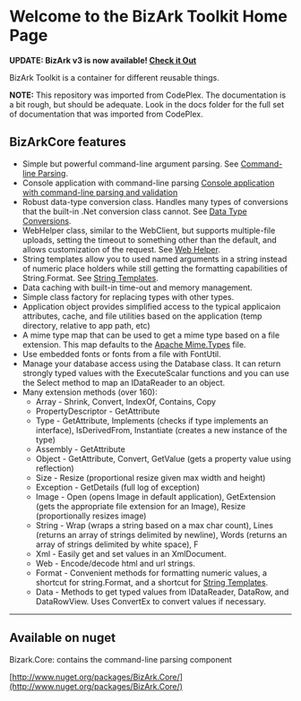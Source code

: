 # Welcome to the BizArk Toolkit Home Page

**UPDATE: BizArk v3 is now available! [Check it Out](https://github.com/BizArk/BizArk3)**

BizArk Toolkit is a container for different reusable things.  

**NOTE:** This repository was imported from CodePlex. The documentation is a bit rough, but should be adequate. Look in the docs folder for the full set of documentation that was imported from CodePlex.

## BizArkCore features

* Simple but powerful command-line argument parsing. See [Command-line Parsing](https://raw.githubusercontent.com/BizArk/BizArk2/master/docs/Command-line%20Parsing.md).
* Console application with command-line parsing [Console application with command-line parsing and validation](https://raw.githubusercontent.com/BizArk/BizArk2/master/docs/Console%20application%20with%20command-line%20parsing%20and%20validation.md)
* Robust data-type conversion class. Handles many types of conversions that the built-in .Net conversion class cannot. See [Data Type Conversions](https://raw.githubusercontent.com/BizArk/BizArk2/master/docs/Data%20Type%20Conversions.md).
* WebHelper class, similar to the WebClient, but supports multiple-file uploads, setting the timeout to something other than the default, and allows customization of the request. See [Web Helper](https://raw.githubusercontent.com/BizArk/BizArk2/master/docs/Web%20Helper.md).
* String templates allow you to used named arguments in a string instead of numeric place holders while still getting the formatting capabilities of String.Format. See [String Templates](https://raw.githubusercontent.com/BizArk/BizArk2/master/docs/String%20Templates.md).
* Data caching with built-in time-out and memory management.
* Simple class factory for replacing types with other types.
* Application object provides simplified access to the typical applicaion attributes, cache, and file utilities based on the application (temp directory, relative to app path, etc)
* A mime type map that can be used to get a mime type based on a file extension. This map defaults to the [Apache Mime.Types](http://svn.apache.org/viewvc/httpd/httpd/trunk/docs/conf/mime.types?view=markup) file.
* Use embedded fonts or fonts from a file with FontUtil.
* Manage your database access using the Database class. It can return strongly typed values with the ExecuteScalar<T> functions and you can use the Select<T> method to map an IDataReader to an object.
* Many extension methods (over 160):
    * Array - Shrink, Convert, IndexOf, Contains, Copy
    * PropertyDescriptor - GetAttribute
    * Type - GetAttribute, Implements (checks if type implements an interface), IsDerivedFrom, Instantiate (creates a new instance of the type)
    * Assembly - GetAttribute
    * Object - GetAttribute, Convert, GetValue (gets a property value using reflection)
    * Size - Resize (proportional resize given max width and height)
    * Exception - GetDetails (full log of exception)
    * Image - Open (opens Image in default application), GetExtension (gets the appropriate file extension for an Image), Resize (proportionally resizes image)
    * String - Wrap (wraps a string based on a max char count), Lines (returns an array of strings delimited by newline), Words (returns an array of strings delimited by white space), F
    * Xml - Easily get and set values in an XmlDocument.
    * Web - Encode/decode html and url strings.
    * Format - Convenient methods for formatting numeric values, a shortcut for string.Format, and a shortcut for [String Templates](/wikipage?title=String%20Templates&referringTitle=Home).
    * Data - Methods to get typed values from IDataReader, DataRow, and DataRowView. Uses ConvertEx to convert values if necessary.

* * *

## Available on nuget

Bizark.Core: contains the command-line parsing component

[http://www.nuget.org/packages/BizArk.Core/](http://www.nuget.org/packages/BizArk.Core/)
